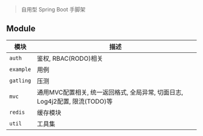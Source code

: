 > 自用型 Spring Boot 手脚架

## Module

| 模块         | 描述                                                         |
| ------------ | ------------------------------------------------------------ |
| `auth`    | 鉴权, RBAC(RODO)相关                                         |
| `example` | 用例                                                         |
| `gatling` | 压测                                                         |
| `mvc`     | 通用MVC配置相关, 统一返回格式, 全局异常, 切面日志, Log4j2配置, 限流(TODO)等 |
| `redis`   | 缓存模块                                                     |
| `util`    | 工具集                                                       |

